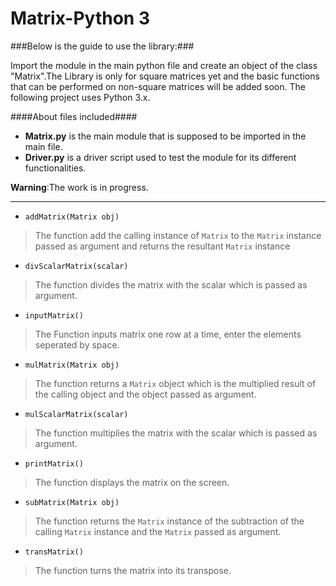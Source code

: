 # Matrix-Python 3 #

###Below is the guide to use the library:###

Import the module in the main python file and create an object of the class "Matrix".The Library is only for square matrices yet and the basic functions that can be performed on non-square matrices will be added soon. The following project uses Python 3.x.

####About files included####
* **Matrix.py** is the main module that is supposed to be imported in the main file.
* **Driver.py** is a driver script used to test the module for its different functionalities.

**Warning**:The work is in progress.
- - - -

* `addMatrix(Matrix obj)`
>The function add the calling instance of `Matrix` to the `Matrix` instance passed as argument and returns the resultant `Matrix` instance

* `divScalarMatrix(scalar)`
>The function divides the matrix with the scalar which is passed as argument.

* `inputMatrix()`
>The Function inputs matrix one row at a time, enter the elements seperated by space.

* `mulMatrix(Matrix obj)`
>The function returns a `Matrix` object which is the multiplied result of the calling object and the object passed as argument.

* `mulScalarMatrix(scalar)`
>The function multiplies the matrix with the scalar which is passed as argument. 

* `printMatrix()`
>The function displays the matrix on the screen.

* `subMatrix(Matrix obj)`
>The function returns the `Matrix` instance of the subtraction of the calling `Matrix` instance and the `Matrix` passed as argument.

* `transMatrix()`
>The function turns the matrix into its transpose.
